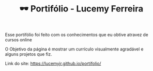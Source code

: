 <h1 align="center"> 🕶 Portifólio - Lucemy Ferreira </h1><br>

Esse portifólio foi feito com os conhecimentos que eu obtive atravez de cursos online

O Objetivo da página é mostrar um currículo visualmente agradável e alguns projetos que fiz.

Link do site: https://lucemyjr.github.io/portifolio/
